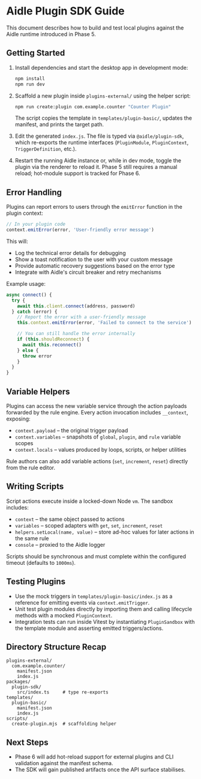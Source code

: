 # Aidle Plugin SDK Guide

This document describes how to build and test local plugins against the Aidle runtime introduced in Phase 5.

## Getting Started

1. Install dependencies and start the desktop app in development mode:

   ```bash
   npm install
   npm run dev
   ```

2. Scaffold a new plugin inside `plugins-external/` using the helper script:

   ```bash
   npm run create:plugin com.example.counter "Counter Plugin"
   ```

   The script copies the template in `templates/plugin-basic/`, updates the manifest, and prints the target path.

3. Edit the generated `index.js`. The file is typed via `@aidle/plugin-sdk`, which re-exports the runtime interfaces (`PluginModule`, `PluginContext`, `TriggerDefinition`, etc.).

4. Restart the running Aidle instance or, while in dev mode, toggle the plugin via the renderer to reload it. Phase 5 still requires a manual reload; hot-module support is tracked for Phase 6.

## Error Handling

Plugins can report errors to users through the `emitError` function in the plugin context:

```javascript
// In your plugin code
context.emitError(error, 'User-friendly error message')
```

This will:
- Log the technical error details for debugging
- Show a toast notification to the user with your custom message
- Provide automatic recovery suggestions based on the error type
- Integrate with Aidle's circuit breaker and retry mechanisms

Example usage:
```javascript
async connect() {
  try {
    await this.client.connect(address, password)
  } catch (error) {
    // Report the error with a user-friendly message
    this.context.emitError(error, 'Failed to connect to the service')

    // You can still handle the error internally
    if (this.shouldReconnect) {
      await this.reconnect()
    } else {
      throw error
    }
  }
}
```

## Variable Helpers

Plugins can access the new variable service through the action payloads forwarded by the rule engine. Every action invocation includes `__context`, exposing:

- `context.payload` – the original trigger payload
- `context.variables` – snapshots of `global`, `plugin`, and `rule` variable scopes
- `context.locals` – values produced by loops, scripts, or helper utilities

Rule authors can also add variable actions (`set`, `increment`, `reset`) directly from the rule editor.

## Writing Scripts

Script actions execute inside a locked-down Node `vm`. The sandbox includes:

- `context` – the same object passed to actions
- `variables` – scoped adapters with `get`, `set`, `increment`, `reset`
- `helpers.setLocal(name, value)` – store ad-hoc values for later actions in the same rule
- `console` – proxied to the Aidle logger

Scripts should be synchronous and must complete within the configured timeout (defaults to `1000ms`).

## Testing Plugins

- Use the mock triggers in `templates/plugin-basic/index.js` as a reference for emitting events via `context.emitTrigger`.
- Unit test plugin modules directly by importing them and calling lifecycle methods with a mocked `PluginContext`.
- Integration tests can run inside Vitest by instantiating `PluginSandbox` with the template module and asserting emitted triggers/actions.

## Directory Structure Recap

```
plugins-external/
  com.example.counter/
    manifest.json
    index.js
packages/
  plugin-sdk/
    src/index.ts     # type re-exports
templates/
  plugin-basic/
    manifest.json
    index.js
scripts/
  create-plugin.mjs  # scaffolding helper
```

## Next Steps

- Phase 6 will add hot-reload support for external plugins and CLI validation against the manifest schema.
- The SDK will gain published artifacts once the API surface stabilises.
